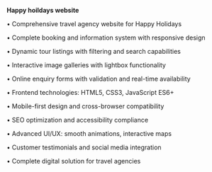 **Happy hoildays website**

• Comprehensive travel agency website for Happy Holidays

• Complete booking and information system with responsive design

• Dynamic tour listings with filtering and search capabilities

• Interactive image galleries with lightbox functionality

• Online enquiry forms with validation and real-time availability

• Frontend technologies: HTML5, CSS3, JavaScript ES6+

• Mobile-first design and cross-browser compatibility

• SEO optimization and accessibility compliance

• Advanced UI/UX: smooth animations, interactive maps

• Customer testimonials and social media integration

• Complete digital solution for travel agencies
